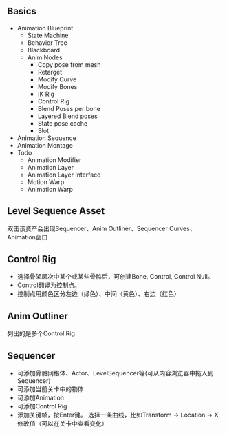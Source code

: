 ## Basics 
- Animation Blueprint
  - State Machine
  - Behavior Tree
  - Blackboard
  - Anim Nodes
    - Copy pose from mesh
    - Retarget
    - Modify Curve
    - Modify Bones
    - IK Rig
    - Control Rig
    - Blend Poses per bone
    - Layered Blend poses
    - State pose cache
    - Slot
- Animation Sequence
- Animation Montage
- Todo
  - Animation Modifier
  - Animation Layer
  - Animation Layer Interface
  - Motion Warp
  - Animation Warp

## Level Sequence Asset
双击该资产会出现Sequencer、Anim Outliner、Sequencer Curves、Animation窗口

## Control Rig
- 选择骨架层次中某个或某些骨骼后，可创建Bone, Control, Control Null。
- Control翻译为控制点。
- 控制点用颜色区分左边（绿色）、中间（黄色）、右边（红色）



## Anim Outliner
列出的是多个Control Rig




## Sequencer
- 可添加骨骼网格体、Actor、LevelSequencer等(可从内容浏览器中拖入到Sequencer)
- 可添加当前关卡中的物体
- 可添加Animation
- 可添加Control Rig
- 添加关键帧，按Enter键。  选择一条曲线，比如Transform -> Location -> X, 修改值（可以在关卡中查看变化）
